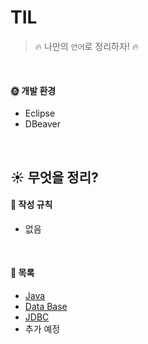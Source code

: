 # TIL

> 🔥 나만의 `언어`로 정리하자! 🔥

<br/>

#### 🌞 개발 환경

- Eclipse
- DBeaver

<br/>

## ☀️ 무엇을 정리?

#### 🌵 작성 규칙

- 없음

<br/>

#### 🐼 목록

- [Java](https://github.com/WeeYoungSeok/TIL/tree/master/Java)
- [Data Base](https://github.com/WeeYoungSeok/TIL/tree/master/DB)
- [JDBC](https://github.com/WeeYoungSeok/TIL/tree/master/JDBC)
- 추가 예정








